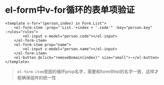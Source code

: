 # el-form中v-for循环的表单项验证

```vue
<template v-for="(person,index) in Form.List">
    <el-form-item :prop="'List.'+index + '.code'" :key="person.key" :rules="rules">
        <el-input v-model="person.code"></el-input>
    </el-form-item>
    <el-form-item prop="name">
        <el-input v-model="person.name"></el-input>
    </el-form-item>
    <el-button @click="removeDomain(index)" size="small">-</el-button>
</template>
```
> `el-form-item`里面的循环prop名字，需要和form中list的名字一致，这样才能确保组件的统一性